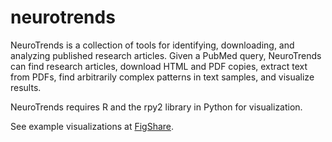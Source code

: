 neurotrends
============

NeuroTrends is a collection of tools for identifying, downloading, and analyzing published research articles. Given a PubMed query, NeuroTrends can find research articles, download HTML and PDF copies, extract text from PDFs, find arbitrarily complex patterns in text samples, and visualize results.

NeuroTrends requires R and the rpy2 library in Python for visualization.

See example visualizations at <a href="http://figshare.com/articles/NeuroTrends_Visualizations/98545">FigShare</a>.
